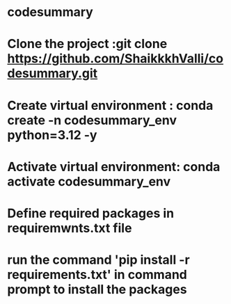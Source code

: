 # codesummary
# Clone the project :git clone https://github.com/ShaikkkhValli/codesummary.git
# Create virtual environment : conda create -n codesummary_env python=3.12 -y
# Activate virtual environment: conda activate codesummary_env
# Define required packages in requiremwnts.txt file
# run the command 'pip install -r requirements.txt' in command prompt to install the packages

